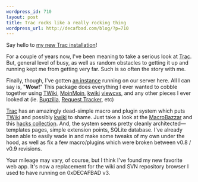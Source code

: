```yaml
--- 
wordpress_id: 710
layout: post
title: Trac rocks like a really rocking thing
wordpress_url: http://decafbad.com/blog/?p=710
---
```

Say hello to [my new Trac installation][dbtrac]!

For a couple of years now, I've been meaning to take a serious look at [Trac][].  But, general level of busy, as well as random obstacles to getting it up and running kept me from getting very far.  Such is so often the story with me.

Finally, though, I've gotten [an instance][dbtrac] running on our server here.  All I can say is, "**Wow!**"  This package does everything I ever wanted to cobble together using [TWiki][twiki], [MoinMoin][moin], [kwiki][] [viewcvs][], and any other pieces I ever looked at (ie. [Bugzilla][], [Request Tracker][], etc)

[Trac][] has an amazingly dead-simple macro and plugin system which puts [TWiki][] and possibly [kwiki][] to shame.  Just take a look at the [MacroBazzar][baz] and this [hacks collection][hacks].  And, the system seems pretty cleanly architected—templates pages, simple extension points, SQLite database.  I've already been able to easily wade in and make some tweaks of my own under the hood, as well as fix a few macro/plugins which were broken between v0.8 / v0.9 revisions.

Your mileage may vary, of course, but I think I've found my new favorite web app.  It's now a replacement for the wiki and SVN repository browser I used to have running on 0xDECAFBAD v3.

[moin]: http://moinmoin.wikiwikiweb.de/
[kwiki]: http://www.kwiki.org/
[baz]: http://projects.edgewall.com/trac/wiki/MacroBazaar
[hacks]: http://trac-hacks.swapoff.org/
[tag]: http://dev.muness.textdriven.com/trac.cgi/wiki/tags/Setup
[request tracker]: http://www.bestpractical.com/rt/
[bugzilla]: http://www.bugzilla.org
[twiki]: http://twiki.org/
[viewcvs]: http://viewcvs.sourceforge.net/
[dbtrac]: http://decafbad.com/trac/
[trac]: http://projects.edgewall.com/trac/
